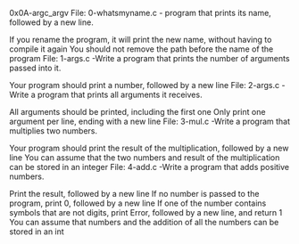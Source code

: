 0x0A-argc_argv
File: 0-whatsmyname.c - program that prints its name, followed by a new line.

If you rename the program, it will print the new name, without having to compile it again
You should not remove the path before the name of the program
File: 1-args.c -Write a program that prints the number of arguments passed into it.

Your program should print a number, followed by a new line
File: 2-args.c -Write a program that prints all arguments it receives.

All arguments should be printed, including the first one
Only print one argument per line, ending with a new line
File: 3-mul.c -Write a program that multiplies two numbers.

Your program should print the result of the multiplication, followed by a new line
You can assume that the two numbers and result of the multiplication can be stored in an integer
File: 4-add.c -Write a program that adds positive numbers.

Print the result, followed by a new line
If no number is passed to the program, print 0, followed by a new line
If one of the number contains symbols that are not digits, print Error, followed by a new line, and return 1
You can assume that numbers and the addition of all the numbers can be stored in an int
